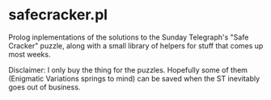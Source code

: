 # safecracker.pl

Prolog inplementations of the solutions to the Sunday Telegraph's "Safe Cracker" puzzle, along with a small library of helpers for stuff that comes up most weeks.

Disclaimer: I only buy the thing for the puzzles. Hopefully some of them (Enigmatic Variations springs to mind) can be saved when the ST inevitably goes out of business.
